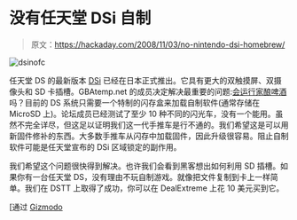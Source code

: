 # 没有任天堂 DSi 自制

> 原文：<https://hackaday.com/2008/11/03/no-nintendo-dsi-homebrew/>

![](img/0ef27f3e75745c3788f149ebd44ef5b8.png "dsinofc")

任天堂 DS 的最新版本 [DSi](http://www.mahalo.com/Nintendo_DSi_Hacks "Nintendo DSi Hacks - Mahalo") 已经在日本正式推出。它具有更大的双触摸屏、双摄像头和 SD 卡插槽。GBAtemp.net 的成员决定解决最重要的问题:[会运行家酿啤酒](http://gbatemp.net/index.php?showtopic=112857 "DSi incompatible with existing flash carts? - GBAtemp.net")吗？目前的 DS 系统只需要一个特制的闪存盒来加载自制软件(通常存储在 MicroSD 上)。论坛成员已经测试了至少 10 种不同的闪光车，没有一个能用。虽然不完全详尽，但这足以证明我们这一代手推车是行不通的。我们希望这是可以用新固件修补的东西。大多数手推车从闪存中加载固件，因此升级很容易。阻止自制软件可能是任天堂宣布的 DSi 区域锁定的副作用。

我们希望这个问题很快得到解决。也许我们会看到黑客想出如何利用 SD 插槽。如果你有一台任天堂 DS，没有理由不玩自制游戏。就像把文件复制到卡上一样简单。我们在 DSTT 上取得了成功，你可以在 DealExtreme 上花 10 美元买到它。

[通过 [Gizmodo](http://gizmodo.com/5072713/nintendo-dsi-blocks-pirated-flash-cards "Nintendo DSi Blocks Pirated Flash Cards")